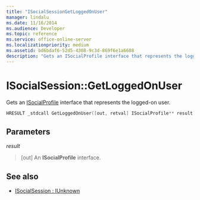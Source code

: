 ```yaml
---
title: "ISocialSessionGetLoggedOnUser"
manager: lindalu
ms.date: 11/16/2014
ms.audience: Developer
ms.topic: reference
ms.service: office-online-server
ms.localizationpriority: medium
ms.assetid: bd6bdaf6-52d5-4308-9c3d-869f6e1a6608
description: "Gets an ISocialProfile interface that represents the logged-on user."
---
```


# ISocialSession::GetLoggedOnUser

Gets an [ISocialProfile](isocialprofileisocialperson.md) interface that represents the logged-on user. 
  
```cpp
HRESULT _stdcall GetLoggedOnUser([out, retval] ISocialProfile** result);
```

## Parameters

_result_
  
> [out] An **ISocialProfile** interface. 
    
## See also

- [ISocialSession : IUnknown](isocialsessioniunknown.md)

